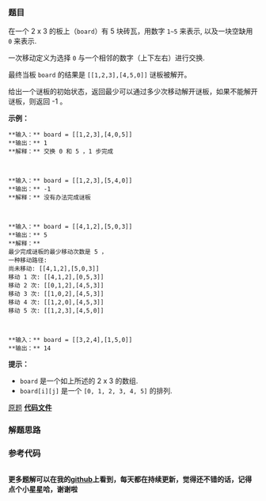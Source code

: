 ### 题目
在一个 2 x 3 的板上（`board`）有 5 块砖瓦，用数字 `1~5` 来表示, 以及一块空缺用 `0` 来表示.

一次移动定义为选择 `0` 与一个相邻的数字（上下左右）进行交换.

最终当板 `board` 的结果是 `[[1,2,3],[4,5,0]]` 谜板被解开。

给出一个谜板的初始状态，返回最少可以通过多少次移动解开谜板，如果不能解开谜板，则返回 -1 。

**示例：**

    
    
    **输入：** board = [[1,2,3],[4,0,5]]
    **输出：** 1
    **解释：** 交换 0 和 5 ，1 步完成
    
    
    
    **输入：** board = [[1,2,3],[5,4,0]]
    **输出：** -1
    **解释：** 没有办法完成谜板
    
    
    
    **输入：** board = [[4,1,2],[5,0,3]]
    **输出：** 5
    **解释：**
    最少完成谜板的最少移动次数是 5 ，
    一种移动路径:
    尚未移动: [[4,1,2],[5,0,3]]
    移动 1 次: [[4,1,2],[0,5,3]]
    移动 2 次: [[0,1,2],[4,5,3]]
    移动 3 次: [[1,0,2],[4,5,3]]
    移动 4 次: [[1,2,0],[4,5,3]]
    移动 5 次: [[1,2,3],[4,5,0]]
    
    
    
    **输入：** board = [[3,2,4],[1,5,0]]
    **输出：** 14
    

**提示：**

  * `board` 是一个如上所述的 2 x 3 的数组.
  * `board[i][j]` 是一个 `[0, 1, 2, 3, 4, 5]` 的排列.

[原题](https://leetcode-cn.com/problems/sliding-puzzle/)    **[代码文件]()**


### 解题思路




### 参考代码

```go


```




**更多题解可以在我的[github](https://github.com/LZH139/leetcode_Go)上看到，每天都在持续更新，觉得还不错的话，记得点个小星星哈，谢谢啦**
